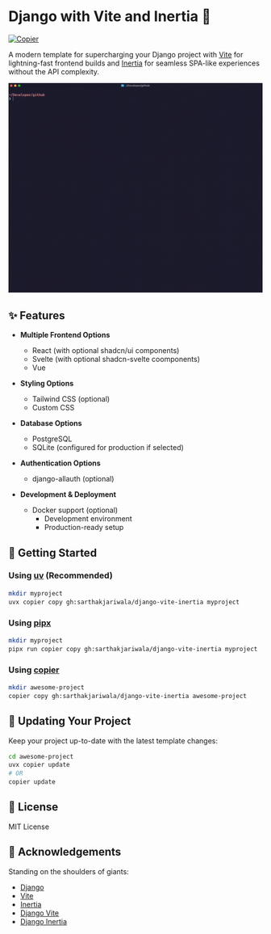 # Django with Vite and Inertia 🚀

[![Copier](https://img.shields.io/endpoint?url=https://raw.githubusercontent.com/copier-org/copier/master/img/badge/badge-grayscale-inverted-border-orange.json)](https://github.com/copier-org/copier)

A modern template for supercharging your Django project with [Vite](https://vitejs.dev/) for lightning-fast frontend builds and [Inertia](https://inertiajs.com/) for seamless SPA-like experiences without the API complexity.

![Demo](./demo.gif)

## ✨ Features

- **Multiple Frontend Options**

  - React (with optional shadcn/ui components)
  - Svelte (with optional shadcn-svelte coomponents)
  - Vue

- **Styling Options**

  - Tailwind CSS (optional)
  - Custom CSS

- **Database Options**

  - PostgreSQL
  - SQLite (configured for production if selected)

- **Authentication Options**

  - django-allauth (optional)

- **Development & Deployment**
  - Docker support (optional)
    - Development environment
    - Production-ready setup

## 🚦 Getting Started

### Using [uv](https://docs.astral.sh/uv/) (Recommended)

```bash
mkdir myproject
uvx copier copy gh:sarthakjariwala/django-vite-inertia myproject
```

### Using [pipx](https://pipx.pypa.io/stable/)

```bash
mkdir myproject
pipx run copier copy gh:sarthakjariwala/django-vite-inertia myproject
```

### Using [copier](https://copier.readthedocs.io/en/stable/)

```bash
mkdir awesome-project
copier copy gh:sarthakjariwala/django-vite-inertia awesome-project
```

## 🔄 Updating Your Project

Keep your project up-to-date with the latest template changes:

```bash
cd awesome-project
uvx copier update
# OR
copier update
```

## 📜 License

MIT License

## 🙏 Acknowledgements

Standing on the shoulders of giants:

- [Django](https://www.djangoproject.com/)
- [Vite](https://vitejs.dev/)
- [Inertia](https://inertiajs.com/)
- [Django Vite](https://github.com/MrBin99/django-vite)
- [Django Inertia](https://github.com/inertiajs/inertia-django)
